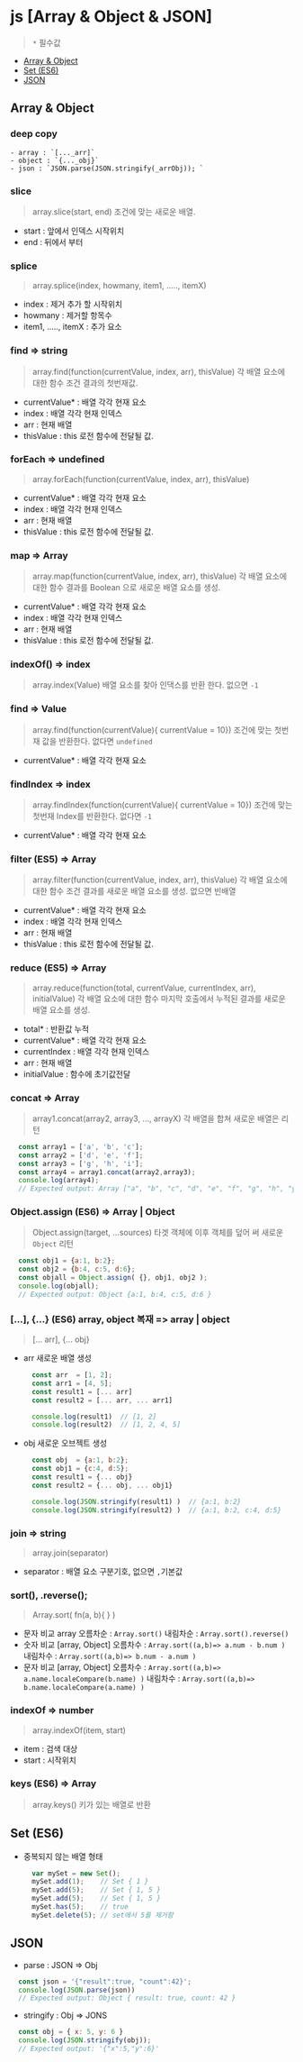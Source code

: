 # js [Array & Object & JSON]
  > `*` 필수값 

  - [Array & Object](#array-&-object)
  - [Set (ES6)](#set-(es6))
  - [JSON](#json)

  ## Array & Object

  ### deep copy 
    - array : `[..._arr]`
    - object : `{..._obj}`
    - json : `JSON.parse(JSON.stringify(_arrObj)); `

  ### slice
  > array.slice(start, end)
    조건에 맞는 새로운 배열.
  - start : 앞에서 인덱스 시작위치
  - end   : 뒤에서 부터

  ### splice  
  > array.splice(index, howmany, item1, ....., itemX)
  - index               : 제거 추가 할 시작위치 
  - howmany             : 제거할 항목수
  - item1, ....., itemX : 추가 요소

  ### find => string
  > array.find(function(currentValue, index, arr), thisValue)
  각 배열 요소에 대한 함수 조건 결과의 첫번재값.
  - currentValue* : 배열 각각 현재 요소
  - index         : 배열 각각 현재 인덱스
  - arr           : 현재 배열
  - thisValue     : this 로전 함수에 전달될 값.

  ### forEach => undefined
  > array.forEach(function(currentValue, index, arr), thisValue)
  - currentValue* : 배열 각각 현재 요소
  - index         : 배열 각각 현재 인덱스
  - arr           : 현재 배열
  - thisValue     : this 로전 함수에 전달될 값. 

  ### map => Array
  > array.map(function(currentValue, index, arr), thisValue)
  각 배열 요소에 대한 함수 결과를 Boolean 으로 새로운 배열 요소를 생성.
  - currentValue* : 배열 각각 현재 요소
  - index         : 배열 각각 현재 인덱스
  - arr           : 현재 배열
  - thisValue     : this 로전 함수에 전달될 값.

  ### indexOf() => index
  > array.index(Value)
  배열 요소를 찾아 인댁스를 반환 한다. 없으면 `-1`

  ### find => Value
  > array.find(function(currentValue){ currentValue = 10})
  조건에 맞는 첫번재 값을 반환한다. 없다면 `undefined`
  - currentValue* : 배열 각각 현재 요소

  ### findIndex => index
  > array.findIndex(function(currentValue){ currentValue = 10})
  조건에 맞는 첫번재 Index를 반환한다. 없다면 `-1`
  - currentValue* : 배열 각각 현재 요소

  ### filter (ES5) => Array
  > array.filter(function(currentValue, index, arr), thisValue)
  각 배열 요소에 대한 함수 조건 결과를 새로운 배열 요소를 생성. 없으면 빈배열
  - currentValue* : 배열 각각 현재 요소
  - index         : 배열 각각 현재 인덱스
  - arr           : 현재 배열
  - thisValue     : this 로전 함수에 전달될 값.

  ### reduce (ES5) => Array
  > array.reduce(function(total, currentValue, currentIndex, arr), initialValue) 
  각 배열 요소에 대한 함수 마지막 호출에서 누적된 결과를 새로운 배열 요소를 생성.
  - total*        : 반환값 누적
  - currentValue* : 배열 각각 현재 요소
  - currentIndex  : 배열 각각 현재 인덱스
  - arr           : 현재 배열
  - initialValue  : 함수에 초기값전달

  ### concat => Array
  > array1.concat(array2, array3, ..., arrayX)
  각 배열을 합쳐 새로운 배열은 리턴
  ``` js
    const array1 = ['a', 'b', 'c'];
    const array2 = ['d', 'e', 'f'];
    const array3 = ['g', 'h', 'i'];
    const array4 = array1.concat(array2,array3);
    console.log(array4);
    // Expected output: Array ["a", "b", "c", "d", "e", "f", "g", "h", "y"]
  ```
  
  ### Object.assign (ES6) => Array | Object 
  > Object.assign(target, ...sources)
  타겟 객체에 이후 객체를 덮어 써 새로운 `Object` 리턴
  ``` js
    const obj1 = {a:1, b:2};
    const obj2 = {b:4, c:5, d:6};
    const objall = Object.assign( {}, obj1, obj2 );
    console.log(objall);
    // Expected output: Object {a:1, b:4, c:5, d:6 }
  ```

  ### [...], {...} (ES6) array, object 복재 => array | object
  > [... arr], {... obj}
  - arr 새로운 배열 생성
    ``` js
      const arr  = [1, 2];
      const arr1 = [4, 5];
      const result1 = [... arr]
      const result2 = [... arr, ... arr1]

      console.log(result1)  // [1, 2]
      console.log(result2)  // [1, 2, 4, 5]
    ```
  - obj 새로운 오브젝트 생성
    ``` js
      const obj  = {a:1, b:2};
      const obj1 = {c:4, d:5};
      const result1 = {... obj}
      const result2 = {... obj, ... obj1}

      console.log(JSON.stringify(result1) )  // {a:1, b:2}
      console.log(JSON.stringify(result2) )  // {a:1, b:2, c:4, d:5}
    ```


  ### join  => string
  > array.join(separator)
  - separator   : 배열 요소 구분기호, 없으면 `,`기본값
  
  ### sort(), .reverse();
  > Array.sort( fn(a, b){ } )
  - 문자 비교 array 
    오름차순 : `Array.sort()`
    내림차순 : `Array.sort().reverse()`
  - 숫자 비교 [array, Object]
    오름차수 : `Array.sort((a,b)=> a.num - b.num )`
    내림차수 : `Array.sort((a,b)=> b.num - a.num )`
  - 문자 비교 [array, Object] 
    오름차수 : `Array.sort((a,b)=> a.name.localeCompare(b.name) )`
    내림차수 : `Array.sort((a,b)=> b.name.localeCompare(a.name) )`
  

  ### indexOf => number
  > array.indexOf(item, start)
  - item  : 검색 대상
  - start : 시작위치 


  ### keys (ES6) => Array
  > array.keys()
  키가 있는 배열로 반환


  
  ## Set (ES6)
  - 중복되지 않는 배열 형태
    ``` js
      var mySet = new Set();
      mySet.add(1);    // Set { 1 }
      mySet.add(5);    // Set { 1, 5 }
      mySet.add(5);    // Set { 1, 5 }
      mySet.has(5);    // true
      mySet.delete(5); // set에서 5를 제거함
    ```

  ## JSON
  - parse : JSON => Obj
  ``` js
    const json = '{"result":true, "count":42}';
    console.log(JSON.parse(json))
    // Expected output: Object { result: true, count: 42 }
  ```

  - stringify : Obj => JONS
  ``` js
    const obj = { x: 5, y: 6 }
    console.log(JSON.stringify(obj));
    // Expected output: '{"x":5,"y":6}'
  ```
